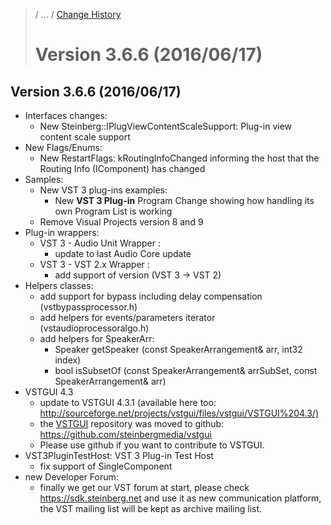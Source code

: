 >/ ... / [Change History](../Index.md)
>
># Version 3.6.6 (2016/06/17)

## Version 3.6.6 (2016/06/17)

- Interfaces changes:
    - New Steinberg::IPlugViewContentScaleSupport: Plug-in view content scale support
- New Flags/Enums:
    - New RestartFlags: kRoutingInfoChanged informing the host that the Routing Info (IComponent) has changed
- Samples:
    - New VST 3 plug-ins examples:
        - New **VST 3 Plug-in** Program Change showing how handling its own Program List is working
    - Remove Visual Projects version 8 and 9
- Plug-in wrappers:
    - VST 3 - Audio Unit Wrapper :
        - update to last Audio Core update
    - VST 3 - VST 2.x Wrapper :
        - add support of version (VST 3 -> VST 2)
- Helpers classes:
    - add support for bypass including delay compensation (vstbypassprocessor.h)
    - add helpers for events/parameters iterator (vstaudioprocessoralgo.h)
    - add helpers for SpeakerArr:
        - Speaker getSpeaker (const SpeakerArrangement& arr, int32 index)
        - bool isSubsetOf (const SpeakerArrangement& arrSubSet, const SpeakerArrangement& arr)
- VSTGUI 4.3
    - update to VSTGUI 4.3.1 (available here too: <http://sourceforge.net/projects/vstgui/files/vstgui/VSTGUI%204.3/)>
    - the [VSTGUI](../../../What+is+the+VST+3+SDK/VSTGUI.md) repository was moved to github: <https://github.com/steinbergmedia/vstgui>
    - Please use github if you want to contribute to VSTGUI.
- VST3PluginTestHost: VST 3 Plug-in Test Host
    - fix support of SingleComponent
- new Developer Forum:
    - finally we get our VST forum at start, please check <https://sdk.steinberg.net> and use it as new communication platform, the VST mailing list will be kept as archive mailing list.